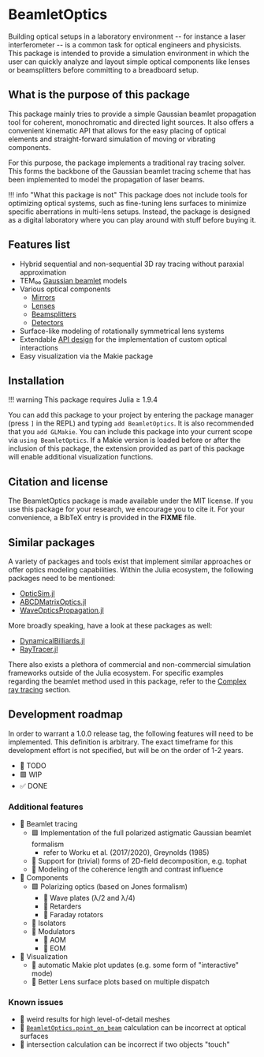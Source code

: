 # BeamletOptics

Building optical setups in a laboratory environment -- for instance a laser interferometer -- is a common task for optical engineers and physicists. This package is intended to provide a simulation environment in which the user can quickly analyze and layout simple optical components like lenses or beamsplitters before committing to a breadboard setup.  

## What is the purpose of this package

This package mainly tries to provide a simple Gaussian beamlet propagation tool for coherent, monochromatic and directed light sources. It also offers a convenient kinematic API that allows for the easy placing of optical elements and straight-forward simulation of moving or vibrating components. 

For this purpose, the package implements a traditional ray tracing solver. This forms the backbone of the Gaussian beamlet tracing scheme that has been implemented to model the propagation of laser beams.

!!! info "What this package is not"
    This package does not include tools for optimizing optical systems, such as fine-tuning lens surfaces to minimize specific aberrations in multi-lens setups. Instead, the package is designed as a digital laboratory where you can play around with stuff before buying it.

## Features list

- Hybrid sequential and non-sequential 3D ray tracing without paraxial approximation
- TEM₀₀ [Gaussian beamlet](@ref) models
- Various optical components
    - [Mirrors](@ref)
    - [Lenses](@ref)
    - [Beamsplitters](@ref)
    - [Detectors](@ref)
- Surface-like modeling of rotationally symmetrical lens systems
- Extendable [API design](@ref) for the implementation of custom optical interactions
- Easy visualization via the Makie package

## Installation

!!! warning
    This package requires Julia ≥ 1.9.4

You can add this package to your project by entering the package manager (press `]` in the REPL) and typing `add BeamletOptics`. It is also recommended that you `add GLMakie`. You can include this package into your current scope via `using BeamletOptics`. If a Makie version is loaded before or after the inclusion of this package, the extension provided as part of this package will enable additional visualization functions. 

## Citation and license

The BeamletOptics package is made available under the MIT license. If you use this package for your research, we encourage you to cite it. For your convenience, a BibTeX entry is provided in the **FIXME** file.

## Similar packages

A variety of packages and tools exist that implement similar approaches or offer optics modeling capabilities. Within the Julia ecosystem, the following packages need to be mentioned:

- [OpticSim.jl](https://github.com/brianguenter/OpticSim.jl)
- [ABCDMatrixOptics.jl](https://github.com/JuliaPhysics/ABCDMatrixOptics.jl)
- [WaveOpticsPropagation.jl](https://github.com/JuliaPhysics/WaveOpticsPropagation.jl)

More broadly speaking, have a look at these packages as well:

- [DynamicalBilliards.jl](https://github.com/JuliaDynamics/DynamicalBilliards.jl)
- [RayTracer.jl](https://github.com/avik-pal/RayTracer.jl)

There also exists a plethora of commercial and non-commercial simulation frameworks outside of the Julia ecosystem. For specific examples regarding the beamlet method used in this package, refer to the [Complex ray tracing](@ref) section. 

## Development roadmap

In order to warrant a 1.0.0 release tag, the following features will need to be implemented. This definition is arbitrary. The exact timeframe for this development effort is not specified, but will be on the order of 1-2 years.

- 🔳 TODO
- 🟩 WIP
- ✅ DONE

### Additional features

- 🔳 Beamlet tracing
    - 🟩 Implementation of the full polarized astigmatic Gaussian beamlet formalism
        - refer to Worku et al. (2017/2020), Greynolds (1985)
    - 🔳 Support for (trivial) forms of 2D-field decomposition, e.g. tophat
    - 🔳 Modeling of the coherence length and contrast influence
- 🔳 Components
    - 🟩 Polarizing optics (based on Jones formalism)
        - 🔳 Wave plates (λ/2 and λ/4)
        - 🔳 Retarders
        - 🔳 Faraday rotators
    - 🔳 Isolators
    - 🔳 Modulators
        - 🔳 AOM
        - 🔳 EOM
- 🔳 Visualization
    - 🔳 automatic Makie plot updates (e.g. some form of "interactive" mode)
    - 🔳 Better Lens surface plots based on multiple dispatch

### Known issues

- 🔳 weird results for high level-of-detail meshes
- 🔳 [`BeamletOptics.point_on_beam`](@ref) calculation can be incorrect at optical surfaces
- 🔳 intersection calculation can be incorrect if two objects "touch"